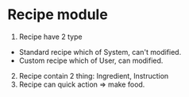 # Recipe module
1. Recipe have 2 type
 - Standard recipe which of System, can't modified.
 - Custom recipe which of User, can modified.
2. Recipe contain 2 thing: Ingredient, Instruction
3. Recipe can quick action => make food.